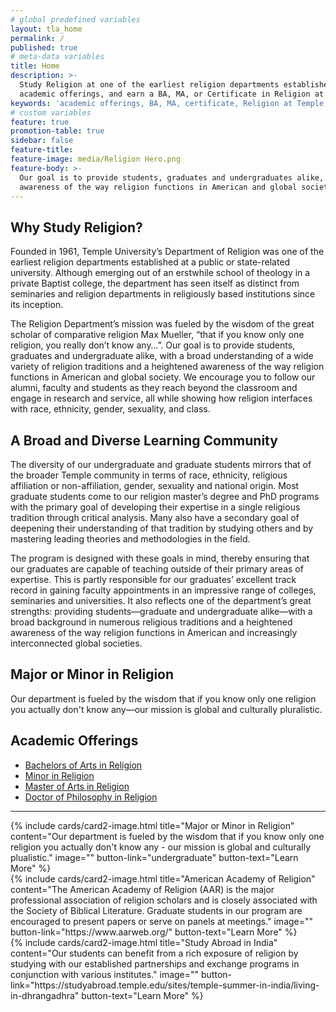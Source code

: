 ```yaml
---
# global predefined variables
layout: tla_home
permalink: /
published: true
# meta-data variables
title: Home
description: >-
  Study Religion at one of the earliest religion departments established at a public or state university. View our
  academic offerings, and earn a BA, MA, or Certificate in Religion at Temple University’s College of Liberal Arts.
keywords: 'academic offerings, BA, MA, certificate, Religion at Temple'
# custom variables
feature: true
promotion-table: true
sidebar: false
feature-title:
feature-image: media/Religion Hero.png
feature-body: >-
  Our goal is to provide students, graduates and undergraduates alike, with a heightened
  awareness of the way religion functions in American and global society.
---
```

## Why Study Religion?
Founded in 1961, Temple University’s Department of Religion was one of the earliest religion departments established at a public or state-related university.   Although emerging out of an erstwhile school of theology in a private Baptist college, the department has seen itself as distinct from seminaries and religion departments in religiously based institutions since its inception.

The Religion Department’s mission was fueled by the wisdom of the great scholar of comparative religion Max Mueller, “that if you know only one religion, you really don’t know any…”.   Our goal is to provide students, graduates and undergraduate alike, with a broad understanding of a wide variety of religion traditions and a heightened awareness of the way religion functions in American and global society. We encourage you to follow our alumni, faculty and students as they reach beyond the classroom and engage in research and service, all while showing how religion interfaces with race, ethnicity, gender, sexuality, and class.

## A Broad and Diverse Learning Community
The diversity of our undergraduate and graduate students mirrors that of the broader Temple community in terms of race, ethnicity, religious affiliation or non-affiliation, gender, sexuality and national origin. Most graduate students come to our religion master’s degree and PhD programs with the primary goal of developing their expertise in a single religious tradition through critical analysis. Many also have a secondary goal of deepening their understanding of that tradition by studying others and by mastering leading theories and methodologies in the field.

The program is designed with these goals in mind, thereby ensuring that our graduates are capable of teaching outside of their primary areas of expertise. This is partly responsible for our graduates’ excellent track record in gaining faculty appointments in an impressive range of colleges, seminaries and universities. It also reflects one of the department’s great strengths: providing students—graduate and undergraduate alike—with a broad background in numerous religious traditions and a heightened awareness of the way religion functions in American and increasingly interconnected global societies.

## Major or Minor in Religion
Our department is fueled by the wisdom that if you know only one religion you actually don't know any—our mission is global and culturally pluralistic.

## Academic Offerings
- [Bachelors of Arts in Religion](http://bulletin.temple.edu/undergraduate/liberal-arts/religion/ba-religion/)
- [Minor in Religion](http://bulletin.temple.edu/undergraduate/liberal-arts/religion/minor-religion/)
- [Master of Arts in Religion](http://bulletin.temple.edu/graduate/scd/cla/religion-ma/)
- [Doctor of Philosophy in Religion](http://bulletin.temple.edu/graduate/scd/cla/religion-phd/)

___

<div class="row row-wide">
  <div class="col m12 l4">{% include cards/card2-image.html
    title="Major or Minor in Religion"
    content="Our department is fueled by the wisdom that if you know only one religion you actually don't know any - our mission is global and culturally plualistic."
    image=""
    button-link="undergraduate"
    button-text="Learn More" %}
  </div>
  <div class="row row-wide">
    <div class="col m12 l4">{% include cards/card2-image.html
      title="American Academy of Religion"
      content="The American Academy of Religion (AAR) is the major professional association of religion scholars and is closely associated with the Society of Biblical Literature. Graduate students in our program are encouraged to present papers or serve on panels at meetings."
      image=""
      button-link="https://www.aarweb.org/"
      button-text="Learn More" %}
    </div>
    <div class="row row-wide">
      <div class="col m12 l4">{% include cards/card2-image.html
        title="Study Abroad in India"
        content="Our students can benefit from a rich exposure of religion by studying with our established partnerships and exchange programs in conjunction with various institutes."
        image=""
        button-link="https://studyabroad.temple.edu/sites/temple-summer-in-india/living-in-dhrangadhra"
        button-text="Learn More" %}
      </div>
</div>
